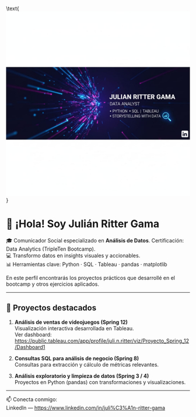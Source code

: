 ​\text{![Banner de Julian Ritter Gama](https://github.com/JRG1988/JRG1988/raw/main/WhatsApp%20Image%202025-10-14%20at%208.58.41%20PM.jpeg)}

# 👋 ¡Hola! Soy Julián Ritter Gama

🎓 Comunicador Social especializado en **Análisis de Datos**. Certificación: Data Analytics (TripleTen Bootcamp).  
💻 Transformo datos en insights visuales y accionables.  
📊 Herramientas clave: Python · SQL · Tableau · pandas · matplotlib

En este perfil encontrarás los proyectos prácticos que desarrollé en el bootcamp y otros ejercicios aplicados.

---

## 🚀 Proyectos destacados

1) **Análisis de ventas de videojuegos (Spring 12)**  
Visualización interactiva desarrollada en Tableau.  
Ver dashboard: https://public.tableau.com/app/profile/juli.n.ritter/viz/Proyecto_Spring_12/Dashboard1

2) **Consultas SQL para análisis de negocio (Spring 8)**  
Consultas para extracción y cálculo de métricas relevantes.

3) **Análisis exploratorio y limpieza de datos (Spring 3 / 4)**  
Proyectos en Python (pandas) con transformaciones y visualizaciones.

---

📫 Conecta conmigo:  
LinkedIn — https://www.linkedin.com/in/juli%C3%A1n-ritter-gama
